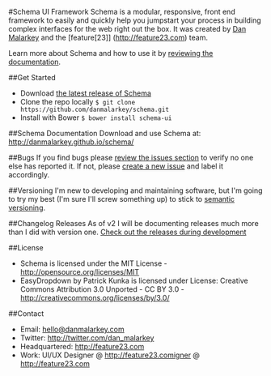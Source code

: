 #Schema UI Framework
Schema is a modular, responsive, front end framework to easily and quickly help you jumpstart your process in building complex interfaces for the web right out the box. It was created by [Dan Malarkey](http://danmalarkey.com) and the [feature[23]] (http://feature23.com) team. 

Learn more about Schema and how to use it by [reviewing the documentation]( 
http://danmalarkey.github.io/schema/).

##Get Started
- Download [the latest release of Schema](https://github.com/danmalarkey/schema/releases/tag/2.0.0)
- Clone the repo locally ```$ git clone https://github.com/danmalarkey/schema.git```
- Install with Bower ```$ bower install schema-ui```

##Schema Documentation
Download and use Schema at:
http://danmalarkey.github.io/schema/

##Bugs
If you find bugs please [review the issues section](https://github.com/danmalarkey/schema/issues) to verify no one else has reported it. If not, please [create a new issue](https://github.com/danmalarkey/schema/issues/new) and label it accordingly.

##Versioning
I'm new to developing and maintaining software, but I'm going to try my best (I'm sure I'll screw something up) to stick to [semantic versioning](http://semver.org/).

##Changelog Releases
As of v2 I will be documenting releases much more than I did with version one. [Check out the releases during development](https://github.com/danmalarkey/schema/releases)

##License
- Schema is licensed under the MIT License - http://opensource.org/licenses/MIT
- EasyDropdown by Patrick Kunka is licensed under License: Creative Commons Attribution 3.0 Unported - CC BY 3.0 - http://creativecommons.org/licenses/by/3.0/

##Contact
- Email: hello@danmalarkey.com
- Twitter: http://twitter.com/dan_malarkey
- Headquartered: http://feature23.com
- Work: UI/UX Designer @ http://feature23.comigner @ http://feature23.com